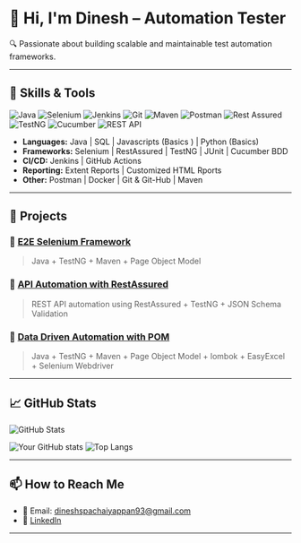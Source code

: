 # 👋 Hi, I'm Dinesh – Automation Tester

🔍 Passionate about building scalable and maintainable test automation frameworks.

---

## 🧪 Skills & Tools
![Java](https://img.shields.io/badge/Java-ED8B00?style=for-the-badge&logo=java&logoColor=white)
![Selenium](https://img.shields.io/badge/Selenium-43B02A?style=for-the-badge&logo=selenium&logoColor=white)
![Jenkins](https://img.shields.io/badge/Jenkins-D24939?style=for-the-badge&logo=jenkins&logoColor=white)
![Git](https://img.shields.io/badge/Git-F05032?style=for-the-badge&logo=git&logoColor=white)
![Maven](https://img.shields.io/badge/Maven-C71A36?style=for-the-badge&logo=apache-maven&logoColor=white)
![Postman](https://img.shields.io/badge/Postman-FF6C37?style=for-the-badge&logo=postman&logoColor=white)
![Rest Assured](https://img.shields.io/badge/RestAssured-16A085?style=for-the-badge&logo=java&logoColor=white)
![TestNG](https://img.shields.io/badge/TestNG-FCC624?style=for-the-badge&logo=testng&logoColor=black)
![Cucumber](https://img.shields.io/badge/Cucumber-23D96C?style=for-the-badge&logo=cucumber&logoColor=white)
![REST API](https://img.shields.io/badge/REST%20API-005571?style=for-the-badge&logo=api&logoColor=white)

- **Languages:** Java | SQL | Javascripts (Basics ) | Python (Basics)
- **Frameworks:** Selenium | RestAssured | TestNG | JUnit | Cucumber BDD
- **CI/CD:** Jenkins | GitHub Actions
- **Reporting:** Extent Reports | Customized HTML Rports
- **Other:** Postman | Docker | Git & Git-Hub | Maven

---

## 💼 Projects

### 🔹 [E2E Selenium Framework](https://github.com/dineshGitHub93/SeleniumPOM.git)
> Java + TestNG + Maven + Page Object Model

### 🔹 [API Automation with RestAssured](https://github.com/dineshGitHub93/RestAPIAutomationFramework.git)
> REST API automation using RestAssured + TestNG + JSON Schema Validation

### 🔹 [Data Driven Automation with POM](https://github.com/dineshGitHub93/DataDrivenFramework.git)
> Java + TestNG + Maven + Page Object Model + lombok + EasyExcel + Selenium Webdriver

---

## 📈 GitHub Stats

![GitHub Stats](https://github-readme-stats.vercel.app/api?username=dineshGitHub93&show_icons=true&theme=github_dark)

![Your GitHub stats](https://github-readme-stats.vercel.app/api?username=dineshGitHub93&show_icons=true&theme=radical)
![Top Langs](https://github-readme-stats.vercel.app/api/top-langs/?username=dineshGitHub93&layout=compact)

---

## 📫 How to Reach Me

- 📧 Email: dineshspachaiyappan93@gmail.com
- 💼 [LinkedIn](https://www.linkedin.com/in/dinesh-pachaiyappan-9206401ab/)

---
